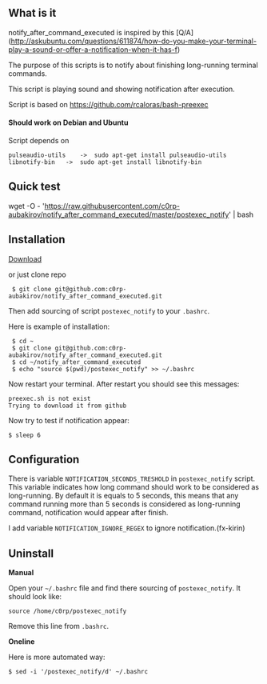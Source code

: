 ## What is it

notify_after_command_executed is inspired by this [Q/A] (http://askubuntu.com/questions/611874/how-do-you-make-your-terminal-play-a-sound-or-offer-a-notification-when-it-has-f)

The purpose of this scripts is to notify about finishing long-running terminal commands.

This script is playing sound and showing notification after execution.

Script is based on https://github.com/rcaloras/bash-preexec

#### Should work on Debian and Ubuntu

Script depends on

	pulseaudio-utils	->	sudo apt-get install pulseaudio-utils
	libnotify-bin	->	sudo apt-get install libnotify-bin

## Quick test

wget -O - 'https://raw.githubusercontent.com/c0rp-aubakirov/notify_after_command_executed/master/postexec_notify' | bash

## Installation

[Download](https://github.com/c0rp-aubakirov/notify_after_command_executed/archive/master.zip)

or just clone repo

     $ git clone git@github.com:c0rp-aubakirov/notify_after_command_executed.git

Then add sourcing of script `postexec_notify` to your `.bashrc`.

Here is example of installation:

     $ cd ~
     $ git clone git@github.com:c0rp-aubakirov/notify_after_command_executed.git
     $ cd ~/notify_after_command_executed
     $ echo "source $(pwd)/postexec_notify" >> ~/.bashrc

Now restart your terminal. After restart you should see this messages:

	preexec.sh is not exist
	Trying to download it from github

Now try to test if notification appear:

	$ sleep 6

## Configuration

There is variable `NOTIFICATION_SECONDS_TRESHOLD` in `postexec_notify` script. This variable indicates how long command should work to be considered as long-running.
By default it is equals to 5 seconds, this means that any command running more than 5 seconds is considered as long-running command, notification would appear after finish.

I add variable `NOTIFICATION_IGNORE_REGEX` to ignore notification.(fx-kirin)

## Uninstall

**Manual**

Open your `~/.bashrc` file and find there sourcing of `postexec_notify`. It should look like:

	source /home/c0rp/postexec_notify

Remove this line from `.bashrc`.

**Oneline**

Here is more automated way:

	$ sed -i '/postexec_notify/d' ~/.bashrc



